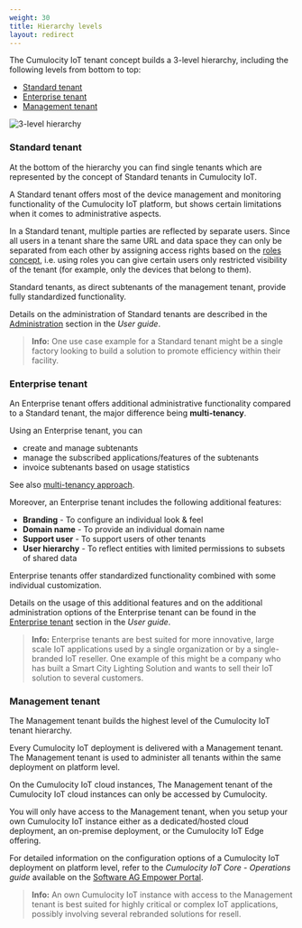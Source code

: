 ```yaml
---
weight: 30
title: Hierarchy levels
layout: redirect
---
```


The Cumulocity IoT tenant concept builds a 3-level hierarchy, including the following levels from bottom to top:

* [Standard tenant](#standard-tenant)
* [Enterprise tenant](#enterprise-tenant)
* [Management tenant](#management-tenant)

![3-level hierarchy](/images/concepts-guide/tenant-hierarchy.png)


### <a name="standard-tenant"></a> Standard tenant

At the bottom of the hierarchy you can find single tenants which are represented by the concept of Standard tenants in Cumulocity IoT.

A Standard tenant offers most of the device management and monitoring functionality of the Cumulocity IoT platform, but shows certain limitations when it comes to administrative aspects.

In a Standard tenant, multiple parties are reflected by separate users. Since all users in a tenant share the same URL and data space they can only be separated from each other by assigning access rights based on the [roles concept](/concepts/security/#access-control), i.e. using roles you can give certain users only restricted visibility of the tenant (for example, only the devices that belong to them).

Standard tenants, as direct subtenants of the management tenant, provide fully standardized functionality.

Details on the administration of Standard tenants are described in the [Administration](/users-guide/administration/) section in the *User guide*.

>**Info:** One use case example for a Standard tenant might be a single factory looking to build a solution to promote efficiency within their facility.

### <a name="enterprise-tenant"></a> Enterprise tenant

An Enterprise tenant offers additional administrative functionality compared to a Standard tenant, the major difference being **multi-tenancy**.

Using an Enterprise tenant, you can

* create and manage subtenants
* manage the subscribed applications/features of the subtenants
* invoice subtenants based on usage statistics

See also [multi-tenancy approach](/concepts/tenant-hierarchy/#multi-tenancy).

Moreover, an Enterprise tenant includes the following additional features:

* **Branding** -  To configure an individual look & feel
* **Domain name** - To provide an individual domain name
* **Support user** - To support users of other tenants
* **User hierarchy** - To reflect entities with limited permissions to subsets of shared data

Enterprise tenants offer standardized functionality combined with some individual customization. 

Details on the usage of this additional features and on the additional administration options of the Enterprise tenant can be found in the [Enterprise tenant](/users-guide/enterprise-edition/) section in the *User guide*. 

>**Info:** Enterprise tenants are best suited for more innovative, large scale IoT applications used by a single organization or by a single-branded IoT reseller. One example of this might be a company who has built a Smart City Lighting Solution and wants to sell their IoT solution to several customers.

### <a name="management-tenant"></a> Management tenant

The Management tenant builds the highest level of the Cumulocity IoT tenant hierarchy.

Every Cumulocity IoT deployment is delivered with a Management tenant. The Management tenant is used to administer all tenants within the same deployment on platform level.

On the Cumulocity IoT cloud instances, The Management tenant of the Cumulocity IoT cloud instances can only be accessed by Cumulocity.

You will only have access to the Management tenant, when you setup your own Cumulocity IoT instance either as a dedicated/hosted cloud deployment, an on-premise deployment, or the Cumulocity IoT Edge offering.

For detailed information on the configuration options of a Cumulocity IoT deployment on platform level, refer to the *Cumulocity IoT Core - Operations guide* available on the [Software AG Empower Portal](https://documentation.softwareag.com/).

>**Info:** An own Cumulocity IoT instance with access to the Management tenant is best suited for highly critical or complex IoT applications, possibly involving several rebranded solutions for resell. 

